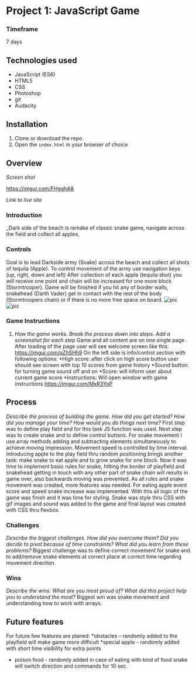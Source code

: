 
# Project 1: JavaScript Game

### Timeframe
7 days

## Technologies used

* JavaScript (ES6)
* HTML5
* CSS
* Photoshop
* git
* Audacity


## Installation

1. Clone or download the repo
1. Open the `index.html` in your browser of choice

## Overview

_Screen shot_

https://imgur.com/FHgghA8

_Link to live site_

### Introduction
_Dark side of the beach is remake of classic snake game, navigate across the field and collect all apples.

### Controls
Goal is to lead Darkside army (Snake) across the beach and collect all shots of tequila (Apple). To control movement of the army use navigation keys (up, right, down and left)
After collection of each apple (tequila shot) you will receive one point and chain will be increased for one more block (Stormtrooper). Game will be finished if you hit any of border walls, snakehead (Darth Vader) get in contact with the rest of the body (Stormtroopers chain) or if there is no more free space on board.
![pic](https://imgur.com/I5CSn2a)
![pic](https://media.git.generalassemb.ly/user/19457/files/70c33e80-5798-11e9-9344-15df0247a85c)


### Game Instructions
1.	_How the game works. Break the process down into steps. Add a screenshot for each step_
Game and all content are on one single page . After loading of the page user will see welcome screen like this:
https://imgur.com/oZhSHh9
On the left side is info/control section with following options:
*High score: after click on high score button user should see screen with top 10 scores from game history
*Sound button: for turning game sound off and on
*Score: will inform user about current game score
*Instructions: Will open window with game instructions
https://imgur.com/MxR3YoP


## Process
_Describe the process of building the game. How did you get started? How did you manage your time? How would you do things next time?_
First step was to define play field and for this task JS function was used. Next step was to create snake and to define control buttons. For snake movement I use array methods adding and subtracting elements simultaneously to achieve moving impression. Movement speed is controlled by time interval. Introducing apple to the play field thru random positioning  brings another task: make snake to eat apple and to grow snake for one block. Now it was time to implement basic rules for snake, hitting the border of playfield and  snakehead getting in touch with any other part of snake chain will results in game over, also backwards moving was prevented. As all rules and snake movement was created, more features was needed. For eating apple event score and speed snake increase was implemented. With this all logic of the game was finish and it was time for styling. Snake was style thru CSS with gif images and sound was added to the game and final layout was created with CSS thru flexbox.



### Challenges
_Describe the biggest challenges. How did you overcome them? Did you decide to pivot because of time constraints? What did you learn from these problems?_
Biggest challenge was to define correct movement for snake and to add/remove snake elements at correct place at correct time regarding movement direction.

### Wins
_Describe the wins. What are you most proud of? What did this project help you to understand the most?_
Biggest win was snake movement and understanding how to work with arrays.

## Future features
For future few features are planed:
*obstacles – randomly added to the playfield will make game more difficult
*special apple - randomly added with short time visibility for extra points
* poison food -  randomly added in case of eating with kind of food snake will switch direction and commands for 10 sec.
